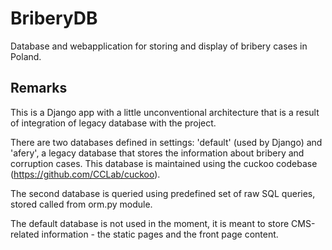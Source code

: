 BriberyDB
=========

Database and webapplication for storing and display of bribery cases in Poland.


Remarks
-------

This is a Django app with a little unconventional architecture that is a
result of integration of legacy database with the project.

There are two databases defined in settings: 'default' (used by Django) and
'afery', a legacy database that stores the information about bribery and
corruption cases. This database is maintained using the cuckoo codebase
(<https://github.com/CCLab/cuckoo>).

The second database is queried using predefined set of raw SQL queries,
stored called from orm.py module.

The default database is not used in the moment, it is meant to store
CMS-related information - the static pages and the front page content.
